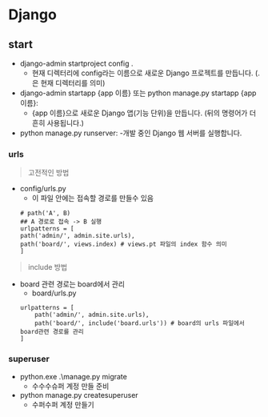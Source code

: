 # Django 


## start
- django-admin startproject config . 
    - 현재 디렉터리에 config라는 이름으로 새로운 Django 프로젝트를 만듭니다. (.은 현재 디렉터리를 의미)
- django-admin startapp {app 이름} 또는 python manage.py startapp {app 이름}: 
    - {app 이름}으로 새로운 Django 앱(기능 단위)을 만듭니다. (뒤의 명령어가 더 흔히 사용됩니다.)
- python manage.py runserver: 
    -개발 중인 Django 웹 서버를 실행합니다.

### urls
> 고전적인 방법
- config/urls.py
    - 이 파일 안에는 접속할 경로를 만들수 있음
    ```
    # path('A', B)
    ## A 경로로 접속 -> B 실행
    urlpatterns = [
    path('admin/', admin.site.urls),
    path('board/', views.index) # views.pt 파일의 index 함수 의미
    ]
    ```
> include 방법
- board 관련 경로는 board에서 관리
    - board/urls.py
    ```
    urlpatterns = [
        path('admin/', admin.site.urls),
        path('board/', include('board.urls')) # board의 urls 파일에서 board관련 경로를 관리
    ]
    ```

### superuser
- python.exe .\manage.py migrate
    - 수수수슈퍼 계정 만들 준비
- python manage.py createsuperuser
    - 수퍼수퍼 계정 만들기

